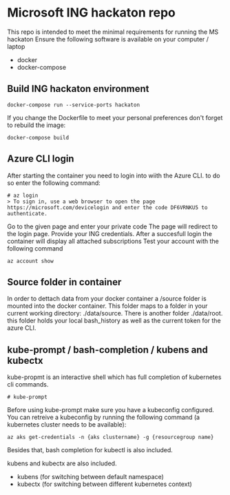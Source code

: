 # Microsoft ING hackaton repo
This repo is intended to meet the minimal requirements for running the MS hackaton
Ensure the following software is available on your computer / laptop
- docker
- docker-compose

## Build ING hackaton environment
```
docker-compose run --service-ports hackaton
```
If you change the Dockerfile to meet your personal preferences don't forget to rebuild the image:
```
docker-compose build
```

## Azure CLI login
After starting the container you need to login into wiith the Azure CLI. to do so enter the following command:
```
# az login
> To sign in, use a web browser to open the page https://microsoft.com/devicelogin and enter the code DF6VRNKU5 to authenticate.
```
Go to the given page and enter your private code 
The page will redirect to the login page. Provide your ING credentials.
After a succesfull login the container will display all attached subscriptions
Test your account with the following command
```
az account show
```

## Source folder in container
In order to dettach data from your docker container a /source folder is mounted into the docker container. 
This folder maps to a folder in your current working directory: ./data/source.
There is another folder ./data/root. this folder holds your local bash_history as well as the current token for the azure CLI.

## kube-prompt / bash-completion / kubens and kubectx
kube-propmt is an interactive shell which has full completion of kubernetes cli commands.
```
# kube-prompt
```
Before using kube-prompt make sure you have a kubeconfig configured. You can retreive a kubeconfig by running
the following command (a kubernetes cluster needs to be available):
```
az aks get-credentials -n {aks clustername} -g {resourcegroup name}
```
Besides that, bash completion for kubectl is also included.

kubens and kubectx are also included.
- kubens (for switching between default namespace)
- kubectx (for switching between different kubernetes context)
